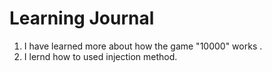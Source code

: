 # Learning Journal

1. I have learned more about  how the game "10000" works .   
2.  I lernd how to used injection method.
